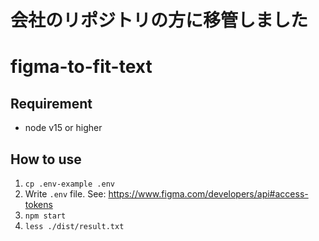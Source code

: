 # 会社のリポジトリの方に移管しました

# figma-to-fit-text

## Requirement
- node v15 or higher

## How to use
1. `cp .env-example .env`
2. Write `.env` file. See: https://www.figma.com/developers/api#access-tokens
3. `npm start`
4. `less ./dist/result.txt`
